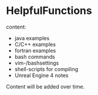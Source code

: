# HelpfulFunctions
content:

-	java examples
-	C/C++ examples
-	fortran examples
-	bash commands
-	vim-/bashsettings
-	shell-scripts for compiling
-	Unreal Engine 4 notes

Content will be added over time.
